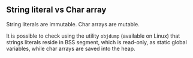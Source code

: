 ## String literal vs Char array

String literals are immutable. Char arrays are mutable.

It is possible to check using the utility `objdump` (available on Linux) that strings literals reside in BSS segment, which is read-only, as static global variables, while char arrays are saved into the heap.